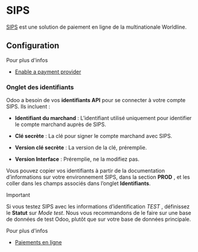 # SIPS

[SIPS](https://sips.worldline.com/) est une solution de paiement en ligne de
la multinationale Worldline.

## Configuration

Pour plus d'infos

  * [Enable a payment provider](../payment_providers.html#payment-providers-add-new)

### Onglet des identifiants

Odoo a besoin de vos **identifiants API** pour se connecter à votre compte
SIPS. Ils incluent :

  * **Identifiant du marchand** : L’identifiant utilisé uniquement pour identifier le compte marchand auprès de SIPS.

  * **Clé secrète** : La clé pour signer le compte marchand avec SIPS.

  * **Version clé secrète** : La version de la clé, préremplie.

  * **Version Interface** : Préremplie, ne la modifiez pas.

Vous pouvez copier vos identifiants à partir de la documentation
d’informations sur votre environnement SIPS, dans la section **PROD** , et les
coller dans les champs associés dans l’onglet **Identifiants**.

Important

Si vous testez SIPS avec les informations d’identification _TEST_ , définissez
le **Statut** sur _Mode test_. Nous vous recommandons de le faire sur une base
de données de test Odoo, plutôt que sur votre base de données principale.

Pour plus d'infos

  * [Paiements en ligne](../payment_providers.html)

